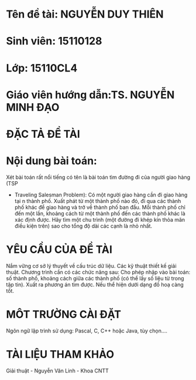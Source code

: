 # Tên đề tài: NGUYỄN DUY THIÊN
# Sinh viên: 15110128
# Lớp: 15110CL4
# Giáo viên hướng dẫn:TS. NGUYỄN MINH ĐẠO
# ĐẶC TẢ ĐỀ TÀI
# Nội dung bài toán:
 Xét bài toán rất nổi tiếng có tên là bài toán tìm đường đi của người giao hàng (TSP
 - Traveling Salesman Problem): Có một người giao hàng cần đi giao hàng tại n thành phố.
 Xuất phát từ một thành phố nào đó, đi qua các thành phố khác để giao hàng và trở về thành
 phố ban đầu. Mỗi thành phố chỉ đến một lần, khoảng cách từ một thành phố đến các thành
 phố khác là xác định được. Hãy tìm một chu trình (một đường đi khép kín thỏa mãn điều
 kiện trên) sao cho tổng độ dài các cạnh là nhỏ nhất.
# YÊU CẦU CỦA ĐỀ TÀI
 Nắm vững cơ sở lý thuyết về cấu trúc dữ liệu. Các kỹ thuật thiết kế giải thuật.
 Chương trình cần có các chức năng sau: Cho phép nhập vào bài toán: số thành phố, khoảng
 cách giữa các thành phố (có thể lấy số liệu từ trong tập tin). Xuất ra phương án tìm được. Nếu thể
 hiện dưới dạng đồ hoạ càng tốt.
# MÔT TRƯỜNG CÀI ĐẶT
 Ngôn ngữ lập trình sử dụng: Pascal, C, C++ hoặc Java, tùy chọn....
# TÀI LIỆU THAM KHẢO
 Giải thuật - Nguyễn Văn Linh - Khoa CNTT
